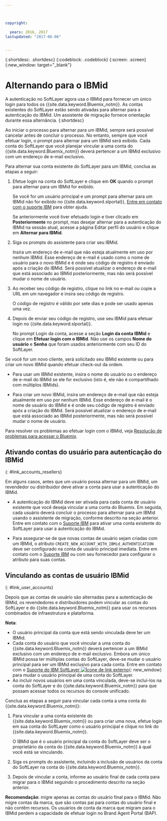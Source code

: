 ```yaml
---



copyright:

  years: 2016, 2017
lastupdated: "2017-06-06"


---
```


{:shortdesc: .shortdesc}
{:codeblock: .codeblock}
{:screen: .screen}
{:new_window: target="_blank"}

# Alternando para o IBMid
A autenticação no SoftLayer agora usa o IBMid para fornecer um único login para todos os {{site.data.keyword.Bluemix_notm}}. As contas existentes do SoftLayer estão sendo ativadas para alternar para a autenticação do IBMid. Um assistente de migração fornece orientação durante essa alternância.
{:shortdesc}

Ao iniciar o processo para alternar para um IBMid, sempre será possível cancelar antes de concluir o processo. No entanto, sempre que você efetuar login, o prompt para alternar para um IBMid será exibido. Cada conta do SoftLayer que você planejar vincular a uma conta do {{site.data.keyword.Bluemix_notm}} deverá pertencer a um IBMid exclusivo com um endereço de e-mail exclusivo.

Para alternar sua conta existente do SoftLayer para um IBMid, conclua as etapas a seguir:
1. Efetue login na conta do SoftLayer e clique em **OK** quando o prompt para alternar para um IBMid for exibido.

   Se você for um usuário principal e um prompt para alternar para um IBMid não for exibido no {{site.data.keyword.slportal}}, [Entre em contato com o suporte IBM](/docs/support/index.html#contacting-support) para obter ajuda.

   Se anteriormente você tiver efetuado login e tiver clicado em **Posteriormente** no prompt, mas desejar alternar para a autenticação do IBMid na sessão atual, acesse a página Editar perfil do usuário e clique em **Alternar para IBMid**.

2. Siga os prompts do assistente para criar seu IBMid.

   Insira um endereço de e-mail que não esteja atualmente em uso por nenhum IBMid. Esse endereço de e-mail é usado como o nome de usuário para o novo IBMid e é onde seu código de registro é enviado após a criação do IBMid. Será possível atualizar o endereço de e-mail que está associado ao IBMid posteriormente, mas não será possível mudar o nome de usuário.

3. Ao receber seu código de registro, clique no link no e-mail ou copie a URL em um navegador e insira seu código de registro.

   O código de registro é válido por sete dias e pode ser usado apenas uma vez.

4. Depois de enviar seu código de registro, use seu IBMid para efetuar login no {{site.data.keyword.slportal}}.

   No prompt Login da conta, acesse a seção **Login da conta IBMid** e clique em **Efetuar login com o IBMid**. Não use os campos **Nome do usuário** e **Senha** que foram usados anteriormente com seu ID do SoftLayer.

Se você for um novo cliente, será solicitado seu IBMid existente ou para criar um novo IBMid quando efetuar check-out da ordem.
  * Para usar um IBMid existente, insira o nome do usuário ou o endereço de e-mail do IBMid se ele for exclusivo (isto é, ele não é compartilhado com múltiplos IBMids).

  * Para criar um novo IBMid, insira um endereço de e-mail que não esteja atualmente em uso por nenhum IBMid. Esse endereço de e-mail é o nome de usuário do IBMid e é onde seu código de registro é enviado após a criação do IBMid. Será possível atualizar o endereço de e-mail que está associado ao IBMid posteriormente, mas não será possível mudar o nome de usuário.

Para resolver os problemas ao efetuar login com o IBMid, veja [Resolução de problemas para acessar o Bluemix](/docs/troubleshoot/ts_accessing.html#accessing).

## Ativando contas do usuário para autenticação do IBMid
{: #link_accounts_resellers}

Em alguns casos, antes que um usuário possa alternar para um IBMid, um revendedor ou distribuidor deve ativar a conta para usar a autenticação do IBMid.

  * A autenticação do IBMid deve ser ativada para cada conta de usuário existente que você deseja vincular a uma conta do Bluemix. Em seguida, cada usuário deverá concluir o processo para alternar para um IBMid usando o assistente de migração, conforme descrito na seção anterior. Entre em contato com o [Suporte IBM](/docs/support/index.html#contacting-support) para ativar uma conta existente do SoftLayer para usar a autenticação do IBMid.

  * Para assegurar-se de que novas contas de usuário sejam criadas com um IBMid, o atributo `CREATE_NEW_ACCOUNT_WITH_IBMid_AUTHENTICATION` deve ser configurado na conta de usuário principal imediata. Entre em contato com o [Suporte IBM](/docs/support/index.html#contacting-support) ou com seu fornecedor para configurar o atributo para suas contas.  

## Vinculando as contas de usuário IBMid
{: #link_user_accounts}

Depois que as contas de usuário são alternadas para a autenticação de IBMid, os revendedores e distribuidores podem vincular as contas do SoftLayer e do {{site.data.keyword.Bluemix_notm}} para usar os recursos combinados de infraestrutura e plataforma.

**Nota**:
  * O usuário principal da conta que está sendo vinculada deve ter um IBMid.
  * Cada conta do usuário que você vincular a uma conta do {{site.data.keyword.Bluemix_notm}} deverá pertencer a um IBMid exclusivo com um endereço de e-mail exclusivo. Embora um único IBMid possa ter múltiplas contas do SoftLayer, deve-se mudar o usuário principal para ser um IBMid exclusivo para cada conta. Entre em contato com o [Suporte do IBM SoftLayer ![Ícone de link externo](../icons/launch-glyph.svg)](https://knowledgelayer.softlayer.com/topic/support){: new_window} para mudar o usuário principal de uma conta do SoftLayer.
  * Ao incluir novos usuários em uma conta vinculada, deve-se incluí-los na conta do SoftLayer e do {{site.data.keyword.Bluemix_notm}} para que possam acessar todos os recursos do console unificado.

Conclua as etapas a seguir para vincular cada conta a uma conta do {{site.data.keyword.Bluemix_notm}}:
1. Para vincular a uma conta existente do {{site.data.keyword.Bluemix_notm}} ou para criar uma nova, efetue login em sua conta do SoftLayer como o usuário principal e clique no link do {{site.data.keyword.Bluemix_notm}}.

   O IBMid que é o usuário principal da conta do SoftLayer deve ser o proprietário da conta do {{site.data.keyword.Bluemix_notm}} à qual você está se vinculando.

2. Siga os prompts do assistente, incluindo a inclusão de usuários da conta do SoftLayer na conta do {{site.data.keyword.Bluemix_notm}}.
3. Depois de vincular a conta, informe ao usuário final de cada conta para migrar para o IBMid seguindo o procedimento descrito na seção anterior.

**Recomendação**: migre apenas as contas do usuário final para o IBMid. Não migre contas da marca, que são contas pai para contas do usuário final e não contêm recursos. Os usuários de conta da marca que migram para o IBMid perdem a capacidade de efetuar login no Brand Agent Portal (BAP).  
